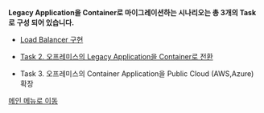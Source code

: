 **Legacy Application을 Container로 마이그레이션하는 시나리오는 총 3개의 Task로 구성 되어 있습니다.** 

 - [Load Balancer 구현](https://github.com/netappkr/NDX_Handsonworkshop-/blob/master/containerization/Loadbalancer.md)
 
 - [Task 2. 오프레미스의 Legacy Application을 Container로 전환](https://github.com/netappkr/NDX_Handsonworkshop-/blob/master/containerization/OnPremcontainer.md) 
 
 - Task 3. 오프레미스의 Container Application을 Public Cloud (AWS,Azure) 확장 

[메인 메뉴로 이동](https://github.com/netappkr/NDX_Handsonworkshop-/)
<!--stackedit_data:
eyJoaXN0b3J5IjpbLTE1MzU2NTA0NzAsLTEzOTQyMTk3NDUsMj
UyMzMzNDldfQ==
-->